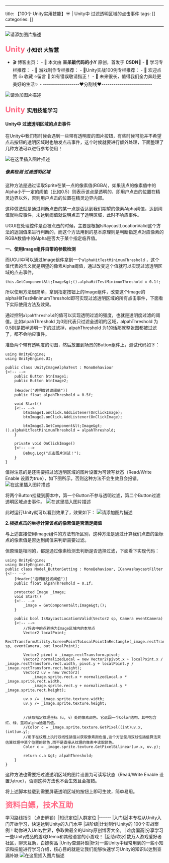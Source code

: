 
--- 
title:  【100个 Unity实用技能】☀️ | Unity中 过滤透明区域的点击事件 
tags: []
categories: [] 

---
<img src="https://img-blog.csdnimg.cn/4ea0ad75b9c145e5ba7d219b7e425099.png" alt="请添加图片描述">

### <font color="#ff6984" size="5"> Unity </font>小知识 大智慧

>  
 -  🎬 博客主页： -  🎥 本文由 **呆呆敲代码的小Y** 原创，首发于 **CSDN**🙉 -  🎄 学习专栏推荐： -  🌲 游戏制作专栏推荐： -  🌲Unity实战100例专栏推荐： -  🏅 欢迎点赞 👍 收藏 ⭐留言 📝 如有错误敬请指正！ -  📆 未来很长，值得我们全力奔赴更美好的生活✨ -  ------------------❤️分割线❤️-------------------------  


<img src="https://img-blog.csdnimg.cn/01e7ec91f0984ce4a166bf72cb52bea5.gif" alt="请添加图片描述">

### <font color="#ff6984" size="5"> Unity </font>实用技能学习

#### Unity中 过滤透明区域的点击事件

在Unity中我们有时候会遇到一些带有透明度的图片按钮，有些时候可能并不希望点击按钮的透明区域时也触发点击事件，这个时候就要进行额外处理，下面整理了几种方法可以进行参考使用！

<img src="https://img-blog.csdnimg.cn/direct/d5d933c3c9cb4f86bf239546954517e4.png" alt="在这里插入图片描述">

##### 像素检测 过滤透明区域

这种方法是通过读取Sprite在某一点的像素值(RGBA)，如果该点的像素值中的Alpha小于一定的阈值（比如0.5）则表示该点是透明的，即用户点击的位置在精灵边界以外，否则用户点击的位置在精灵边界内部。

这种做法就是通过判断点击的某一点是否达到我们期望的像素Alpha阈值，达到阈值就响应事件，未达到阈值就说明点击了透明区域，此时不响应事件。

UGUI在处理控件是否被点击的时候，主要是根据IsRaycastLocationValid这个方法的返回值来进行判断的，而这个方法用到的基本原理则是判断指定点对应像素的RGBA数值中的Alpha是否大于某个指定临界值。

**一、使用Image组件自带的参数检测**

而UGUI中可以通过Image组件拿到一个`alphaHitTestMinimumThreshold` ，这个值代表的含义就是期望的像素Alpha阈值，通过改变这个值就可以实现过滤透明区域的点击事件。

```
this.GetComponent&lt;Image&gt;().alphaHitTestMinimumThreshold = 0.1f;

```

所以使用方法很简单，拿到指定按钮上的Image组件，改变这个Image的alphaHitTestMinimumThreshold即可实现过滤透明区域的所有点击事件，下面看下实际使用方法及效果。

通过控制`alpahThreshold`的值可以实现透明过滤的强度，也就是透明度过滤的阈值。比如alpahThreshold 为0则代表只过滤全透明的区域，alpahThreshold 为0.5则是把半透明一下的过滤掉，alpahThreshold 为1的话那就整张图都被过滤了，都不会响应事件。

准备两个带有透明度的切图，然后放置到场景的Button组件上，测试代码如下：

```
using UnityEngine;
using UnityEngine.UI;

public class UnityImageAlphaTest : MonoBehaviour
{<!-- -->
    public Button btnImage1;
    public Button btnImage2;

    [Header("透明度过滤阈值")]
    public float alpahThreshold = 0.5f;

    void Start()
    {<!-- -->
        btnImage1.onClick.AddListener(OnClickImage);
        btnImage2.onClick.AddListener(OnClickImage);

        btnImage2.GetComponent&lt;Image&gt;().alphaHitTestMinimumThreshold = alpahThreshold;
    }

    private void OnClickImage()
    {<!-- -->
        Debug.Log("点击图片测试！");
    }
}

```

值得注意的是还需要把过滤透明区域的图片设置为可读写状态（Read/Write Enable 设置为true），如下图所示，否则这种方法不会生效且会报错。 <img src="https://img-blog.csdnimg.cn/direct/c7256f2ea8884ea4b77684a0758a538a.png" alt="在这里插入图片描述">

将两个Button挂载到脚本中，第一个Button不参与透明过滤，第二个Button过滤透明区域点击事件。 <img src="https://img-blog.csdnimg.cn/direct/8a8b8322adb04378a779e3b468b2533c.png" alt="在这里插入图片描述">

此时运行Unity就可以看到效果了，效果如下： <img src="https://img-blog.csdnimg.cn/direct/144751609d584ecb84f90aaf43a7f574.gif" alt="请添加图片描述">

**2.根据点击的坐标计算该点的像素值是否满足阈值**

与上述直接使用Image组件的方法有所区别，这种方法是通过计算我们点击的坐标点的像素值是否达到阈值来判断需要过滤。

但原理是相同的，都是通过像素检测去判断是否选择过滤，下面看下实现代码：

```
using UnityEngine;
using UnityEngine.UI;
public class Model_ButtonSetting : MonoBehaviour, ICanvasRaycastFilter
{<!-- -->
    [Header("透明度过滤阈值")]
    public float alpahThreshold = 0.1f;

    protected Image _image;
    void Start()
    {<!-- -->
        _image = GetComponent&lt;Image&gt;();
    }

    public bool IsRaycastLocationValid(Vector2 sp, Camera eventCamera)
    {<!-- -->
        //将选中的点转换为Image区域内的本地点
        Vector2 localPoint;
        RectTransformUtility.ScreenPointToLocalPointInRectangle(_image.rectTransform, sp, eventCamera, out localPoint);

        Vector2 pivot = _image.rectTransform.pivot;
        Vector2 normalizedLocal = new Vector2(pivot.x + localPoint.x / _image.rectTransform.rect.width, pivot.y + localPoint.y / _image.rectTransform.rect.height);
        Vector2 uv = new Vector2(
            _image.sprite.rect.x + normalizedLocal.x * _image.sprite.rect.width,
            _image.sprite.rect.y + normalizedLocal.y * _image.sprite.rect.height);

        uv.x /= _image.sprite.texture.width;
        uv.y /= _image.sprite.texture.height;


        //获取指定纹理坐标（u, v）处的像素颜色。它返回一个Color结构，其中包含红、绿、蓝和alpha通道的值。
        //Color c = _image.sprite.texture.GetPixel((int)uv.x, (int)uv.y);
        //用于在纹理上执行双线性插值以获取像素颜色值,这个方法使用双线性插值算法来估算纹理中某个位置的颜色,而不是直接从纹理的像素中读取颜色。
        Color c = _image.sprite.texture.GetPixelBilinear(uv.x, uv.y);

        return c.a &gt; alpahThreshold;
    }
}

```

这种方法也需要把过滤透明区域的图片设置为可读写状态（Read/Write Enable 设置为true），否则这种方法也不会生效且会报错。

将上述脚本挂载到需要屏蔽透明区域的按钮上即可生效，简单易用。

<font color="#ff6984" size="5"> **资料白嫖，技术互助**</font>

<th align="left">学习路线指引（点击解锁）</th>|知识定位|人群定位
|------
<td align="left"></td>|入门级|本专栏从Unity入门开始学习，快速达到Unity的入门水平
<td align="left"></td>|进阶级|计划制作Unity的 100个实战案例！助你进入Unity世界，争取做最全的Unity原创博客大全。
<td align="left"></td>|难度偏高|分享学习一些Unity成品的游戏Demo和其他语言的小游戏！
<td align="left"></td>|互助/吹水|数万人游戏爱好者社区，聊天互助，白嫖奖品
<td align="left"></td>|Unity查漏补缺|针对一些Unity中经常用到的一些小知识和技能进行学习介绍，核心目的就是让我们能够快速学习Unity的知识以达到查漏补缺

<img src="https://img-blog.csdnimg.cn/20210613033645219.gif#pic_center" alt="在这里插入图片描述">
